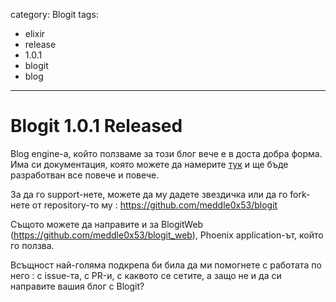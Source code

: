 category: Blogit
tags:
  - elixir
  - release
  - 1.0.1
  - blogit
  - blog
  
--------

# Blogit 1.0.1 Released

Blog engine-а, който ползваме за този блог вече е в доста добра форма.
Има си документация, която можете да намерите [тук](https://hexdocs.pm/blogit/1.0.1/) и ще бъде разработван все повече и повече.

За да го support-нете, можете да му дадете звездичка или да го fork-нете от repository-то му : https://github.com/meddle0x53/blogit

Същото можете да направите и за BlogitWeb (https://github.com/meddle0x53/blogit_web), Phoenix application-ът, който го ползва.

Всъщност най-голяма подкрепа би била да ми помогнете с работата по него : с issue-та, с PR-и, с каквото се сетите, а защо не и да си направите вашия блог с Blogit?
